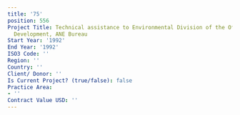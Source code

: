 ```yaml
---
title: '75'
position: 556
Project Title: Technical assistance to Environmental Division of the Office of Project
  Development, ANE Bureau
Start Year: '1992'
End Year: '1992'
ISO3 Code: ''
Region: ''
Country: ''
Client/ Donor: ''
Is Current Project? (true/false): false
Practice Area:
- ''
Contract Value USD: ''
---
```


